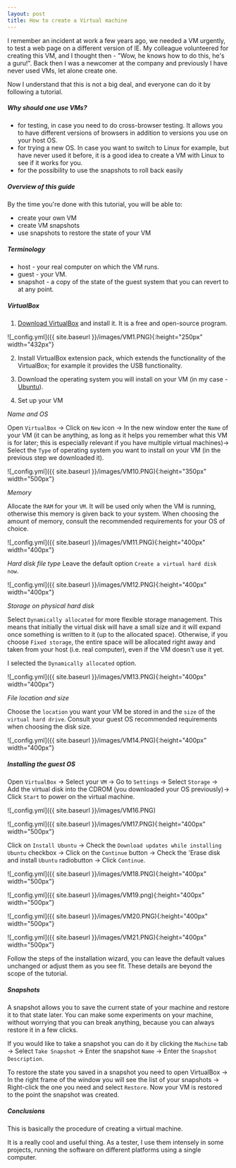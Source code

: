 ```yaml
---
layout: post
title: How to create a Virtual machine
---
```


I remember an incident at work a few years ago, we needed a VM urgently, to test a web page on a different version of IE.
My colleague volunteered for creating this VM, and I thought then - "Wow, he knows how to do this, he's a guru!". 
Back then I was a newcomer at the company and previously I have never used VMs, let alone create one.

Now I understand that this is not a big deal, and everyone can do it by following a tutorial.


##### Why should one use VMs?

- for testing, in case you need to do cross-browser testing. It allows you to have different versions of browsers in addition to versions you use on your host OS.
- for trying a new OS. In case you want to switch to Linux for example, but have never used it before, it is a good idea to create a VM with Linux to see if it works for you.
- for the possibility to use the snapshots to roll back easily

##### Overview of this guide
By the time you're done with this tutorial, you will be able to: 
- create your own VM
- create VM snapshots
- use snapshots to restore the state of your VM

##### Terminology

- host - your real computer on which the VM runs.
- guest - your VM.
- snapshot - a copy of the state of the guest system that you can revert to at any point.


 


##### VirtualBox
1. [Download VirtualBox](https://www.virtualbox.org/wiki/Downloads) and install it. It is a free and open-source program.

![_config.yml]({{ site.baseurl }}/images/VM1.PNG){:height="250px" width="432px"}

2. Install VirtualBox extension pack, which extends the functionality of the VirtualBox; for example it provides the USB functionality.

3. Download the operating system you will install on your VM (in my case - [Ubuntu](https://www.ubuntu.com/download)).


4. Set up your VM

*Name and OS*


Open `VirtualBox` -> Click on `New` icon -> In the new window enter the `Name` of your VM (it can be anything, as long as it helps you remember what this VM is for later; this is especially relevant if you have multiple virtual machines)-> Select the `Type` of operating system you want to install on your VM (in the previous step we downloaded it).

![_config.yml]({{ site.baseurl }}/images/VM10.PNG){:height="350px" width="500px"}

*Memory*


Allocate the `RAM` for your `VM`. It will be used only when the VM is running, otherwise this memory is given back to your system. When choosing the amount of memory, consult the recommended requirements for your OS of choice.

![_config.yml]({{ site.baseurl }}/images/VM11.PNG){:height="400px" width="400px"}

*Hard disk file type*
Leave the default option `Create a virtual hard disk now`.

![_config.yml]({{ site.baseurl }}/images/VM12.PNG){:height="400px" width="400px"}

*Storage on physical hard disk*


Select `Dynamically allocated` for more flexible storage management. This means that initially the virtual disk will have a small size and it will expand once something is written to it (up to the allocated space). Otherwise, if you choose `Fixed storage`, the entire space will be allocated right away and taken from your host (i.e. real computer), even if the VM doesn't use it yet.  

I selected the `Dynamically allocated` option.

![_config.yml]({{ site.baseurl }}/images/VM13.PNG){:height="400px" width="400px"}


*File location and size*


Choose the `location` you want your VM be stored in and the `size` of the `virtual hard drive`. Consult your guest OS recommended requirements when choosing the disk size.

![_config.yml]({{ site.baseurl }}/images/VM14.PNG){:height="400px" width="400px"}


##### Installing the guest OS

Open `VirtualBox` -> Select your `VM` -> Go to `Settings` -> Select `Storage` -> Add the virtual disk into the CDROM (you downloaded your OS previously)->  Click `Start` to power on the virtual machine.

![_config.yml]({{ site.baseurl }}/images/VM16.PNG)

![_config.yml]({{ site.baseurl }}/images/VM17.PNG){:height="400px" width="500px"}

Click on `Install Ubuntu` -> Check the `Download updates while installing Ubuntu` checkbox -> Click on the `Continue` button ->  Check the 'Erase disk and install `Ubuntu` radiobutton -> Click `Continue`.

![_config.yml]({{ site.baseurl }}/images/VM18.PNG){:height="400px" width="500px"}

![_config.yml]({{ site.baseurl }}/images/VM19.png){:height="400px" width="500px"}

![_config.yml]({{ site.baseurl }}/images/VM20.PNG){:height="400px" width="500px"}

![_config.yml]({{ site.baseurl }}/images/VM21.PNG){:height="400px" width="500px"}


Follow the steps of the installation wizard, you can leave the default values unchanged or adjust them as you see fit. These details are beyond the scope of the tutorial.



##### Snapshots 

A snapshot allows you to save the current state of your machine and restore it to that state later. You can make some experiments on your machine, without worrying that you can break anything, because you can always restore it in a few clicks. 

If you would like to take a snapshot you can do it by clicking the `Machine` tab -> Select `Take Snapshot` -> Enter the snapshot `Name` -> Enter the `Snapshot Description`.


To restore the state you saved in a snapshot you need to open VirtualBox -> In the right frame of the window you will see the list of your snapshots -> Right-click the one you need and select `Restore`. Now your VM is restored to the point the snapshot was created.



##### Conclusions
This is basically the procedure of creating a virtual machine.

It is a really cool and useful thing. As a tester, I use them intensely in some projects, running the software on different platforms using a single computer.















































 

